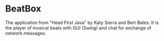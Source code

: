 # BeatBox
The application from "Head First Java" by Katy Sierra and Bert Bates. 
It is the player of musical beats with GUI (Swing) and chat for exchange of network messages.

